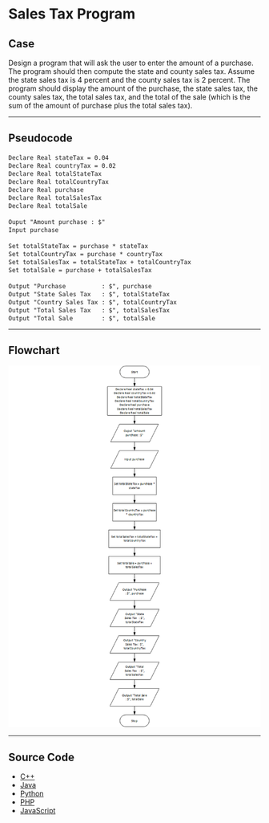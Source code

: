 # Sales Tax Program

## Case

Design a program that will ask the user to enter the amount of a purchase. The program should then compute the state and county sales tax. Assume the state sales tax is 4 percent and the county sales tax is 2 percent. The program should display the amount of the purchase, the state sales tax, the county sales tax, the total sales tax, and the total of the sale (which is the sum of the amount of purchase plus the total sales tax).

<hr>

## Pseudocode

```
Declare Real stateTax = 0.04
Declare Real countryTax = 0.02
Declare Real totalStateTax
Declare Real totalCountryTax
Declare Real purchase
Declare Real totalSalesTax
Declare Real totalSale

Ouput "Amount purchase : $"
Input purchase

Set totalStateTax = purchase * stateTax
Set totalCountryTax = purchase * countryTax
Set totalSalesTax = totalStateTax + totalCountryTax
Set totalSale = purchase + totalSalesTax

Output "Purchase          : $", purchase
Output "State Sales Tax   : $", totalStateTax
Output "Country Sales Tax : $", totalCountryTax
Output "Total Sales Tax   : $", totalSalesTax
Output "Total Sale        : $", totalSale

```

<hr>

## Flowchart

<img src="salesTaxFlowchart.png"  >

<hr>

## Source Code

- [C++](salesTax.cpp)
- [Java](salesTax.java)
- [Python](salesTax.py)
- [PHP](salesTax.php)
- [JavaScript](salesTax.js)
